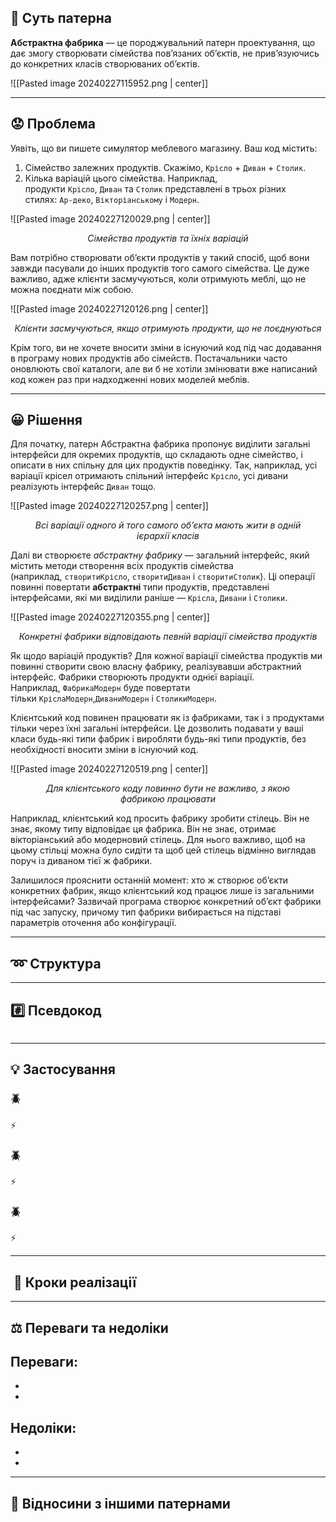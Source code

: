 ## 💭 Суть патерна

**Абстрактна фабрика** — це породжувальний патерн проектування, що дає змогу створювати сімейства пов’язаних об’єктів, не прив’язуючись до конкретних класів створюваних об’єктів.

![[Pasted image 20240227115952.png | center]]

---
## 😟 Проблема

Уявіть, що ви пишете симулятор меблевого магазину. Ваш код містить:

1. Сімейство залежних продуктів. Скажімо, `Крісло` + `Диван` + `Столик`.
2. Кілька варіацій цього сімейства. Наприклад, продукти `Крісло`, `Диван` та `Столик` представлені в трьох різних стилях: `Ар-деко`, `Вікторіанському` і `Модерн`.

![[Pasted image 20240227120029.png | center]]
<center><i>Сімейства продуктів та їхніх варіацій</i></center>

Вам потрібно створювати об’єкти продуктів у такий спосіб, щоб вони завжди пасували до інших продуктів того самого сімейства. Це дуже важливо, адже клієнти засмучуються, коли отримують меблі, що не можна поєднати між собою.

![[Pasted image 20240227120126.png | center]]
<center><i>Клієнти засмучуються, якщо отримують продукти, що не поєднуються</i></center>

Крім того, ви не хочете вносити зміни в існуючий код під час додавання в програму нових продуктів або сімейств. Постачальники часто оновлюють свої каталоги, але ви б не хотіли змінювати вже написаний код кожен раз при надходженні нових моделей меблів.

---
## 😀 Рішення

Для початку, патерн Абстрактна фабрика пропонує виділити загальні інтерфейси для окремих продуктів, що складають одне сімейство, і описати в них спільну для цих продуктів поведінку. Так, наприклад, усі варіації крісел отримають спільний інтерфейс `Крісло`, усі дивани реалізують інтерфейс `Диван` тощо.

![[Pasted image 20240227120257.png | center]]
<center><i>Всі варіації одного й того самого об’єкта мають жити в одній ієрархії класів</i></center>

Далі ви створюєте _абстрактну фабрику_ — загальний інтерфейс, який містить методи створення всіх продуктів сімейства (наприклад, `створитиКрісло`, `створитиДиван` і `створитиСтолик`). Ці операції повинні повертати **абстрактні** типи продуктів, представлені інтерфейсами, які ми виділили раніше — `Крісла`, `Дивани` і `Столики`.

![[Pasted image 20240227120355.png | center]]
<center><i>Конкретні фабрики відповідають певній варіації сімейства продуктів</i></center>

Як щодо варіацій продуктів? Для кожної варіації сімейства продуктів ми повинні створити свою власну фабрику, реалізувавши абстрактний інтерфейс. Фабрики створюють продукти однієї варіації. Наприклад, `ФабрикаМодерн` буде повертати тільки `КріслаМодерн`,`ДиваниМодерн` і `СтоликиМодерн`.

Клієнтський код повинен працювати як із фабриками, так і з продуктами тільки через їхні загальні інтерфейси. Це дозволить подавати у ваші класи будь-які типи фабрик і виробляти будь-які типи продуктів, без необхідності вносити зміни в існуючий код.

![[Pasted image 20240227120519.png | center]]
<center><i>Для клієнтського коду повинно бути не важливо, з якою фабрикою працювати</i></center>

Наприклад, клієнтський код просить фабрику зробити стілець. Він не знає, якому типу відповідає ця фабрика. Він не знає, отримає вікторіанський або модерновий стілець. Для нього важливо, щоб на цьому стільці можна було сидіти та щоб цей стілець відмінно виглядав поруч із диваном тієї ж фабрики.

Залишилося прояснити останній момент: хто ж створює об’єкти конкретних фабрик, якщо клієнтський код працює лише із загальними інтерфейсами? Зазвичай програма створює конкретний об’єкт фабрики під час запуску, причому тип фабрики вибирається на підставі параметрів оточення або конфігурації.

---
## ➿ Структура



---
## #️⃣ Псевдокод



``` C#

```

---
## 💡 Застосування

### 🪲 

⚡ 

### 🪲 

⚡ 

### 🪲 

⚡

---
##  📃 Кроки реалізації



---
## ⚖️ Переваги та недоліки

**Переваги:**
- 
- 
- 
**Недоліки:**
- 
- 
- 

---
## 🔁 Відносини з іншими патернами

